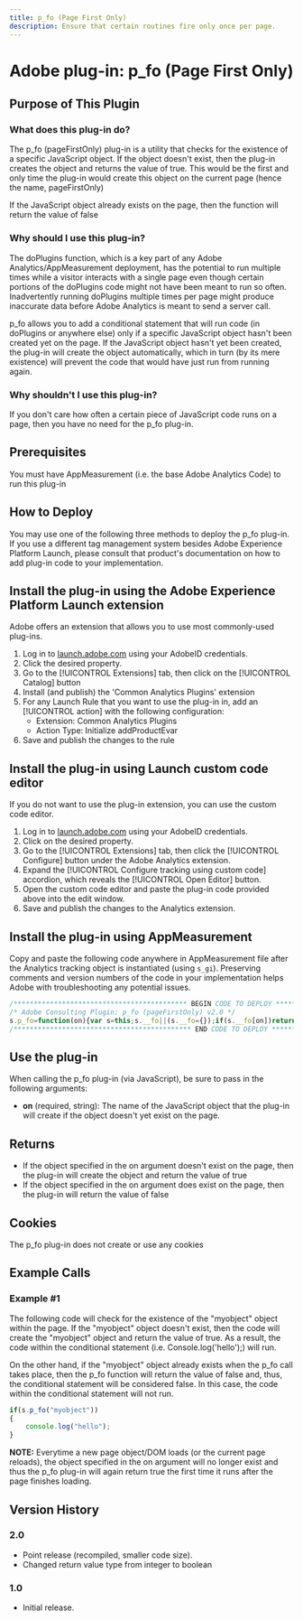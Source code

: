 ```yaml
---
title: p_fo (Page First Only)
description: Ensure that certain routines fire only once per page.
---
```


# Adobe plug-in: p_fo (Page First Only)

## Purpose of This Plugin

### What does this plug-in do?
The p_fo (pageFirstOnly) plug-in is a utility that checks for the existence of a specific JavaScript object.  If the object doesn't exist, then the plug-in creates the object and returns the value of true.  This would be the first and only time the plug-in would create this object on the current page (hence the name, pageFirstOnly)

If the JavaScript object already exists on the page, then the function will return the value of false

### Why should I use this plug-in?
The doPlugins function, which is a key part of any Adobe Analytics/AppMeasurement deployment, has the potential to run multiple times while a visitor interacts with a single page even though certain portions of the doPlugins code might not have been meant to run so often.   Inadvertently running doPlugins multiple times per page might produce inaccurate data before Adobe Analytics is meant to send a server call.

p_fo allows you to add a conditional statement that will run code (in doPlugins or anywhere else) only if a specific JavaScript object hasn't been created yet on the page.  If the JavaScript object hasn't yet been created, the plug-in will create the object automatically, which in turn (by its mere existence) will prevent the code that would have just run from running again.

### Why shouldn't I use this plug-in?
If you don't care how often a certain piece of JavaScript code runs on a page, then you have no need for the p_fo plug-in.

## Prerequisites
You must have AppMeasurement (i.e. the base Adobe Analytics Code) to run this plug-in

## How to Deploy

You may use one of the following three methods to deploy the p_fo plug-in.  If you use a different tag management system besides Adobe Experience Platform Launch, please consult that product's documentation on how to add plug-in code to your implementation.


## Install the plug-in using the Adobe Experience Platform Launch extension

Adobe offers an extension that allows you to use most commonly-used plug-ins.

1. Log in to [launch.adobe.com](https://launch.adobe.com) using your AdobeID credentials.
1. Click the desired property.
1. Go to the [!UICONTROL Extensions] tab, then click on the [!UICONTROL Catalog] button
1. Install (and publish) the 'Common Analytics Plugins' extension
1. For any Launch Rule that you want to use the plug-in in, add an [!UICONTROL action] with the following configuration:
    * Extension: Common Analytics Plugins
    * Action Type: Initialize addProductEvar
1. Save and publish the changes to the rule

## Install the plug-in using Launch custom code editor

If you do not want to use the plug-in extension, you can use the custom code editor.

1. Log in to [launch.adobe.com](https://launch.adobe.com) using your AdobeID credentials.
1. Click on the desired property.
1. Go to the [!UICONTROL Extensions] tab, then click the [!UICONTROL Configure] button under the Adobe Analytics extension.
1. Expand the [!UICONTROL Configure tracking using custom code] accordion, which reveals the [!UICONTROL Open Editor] button.
1. Open the custom code editor and paste the plug-in code provided above into the edit window.
1. Save and publish the changes to the Analytics extension.

## Install the plug-in using AppMeasurement

Copy and paste the following code anywhere in AppMeasurement file after the Analytics tracking object is instantiated (using `s_gi`). Preserving comments and version numbers of the code in your implementation helps Adobe with troubleshooting any potential issues.

```js
/******************************************* BEGIN CODE TO DEPLOY *******************************************/
/* Adobe Consulting Plugin: p_fo (pageFirstOnly) v2.0 */
s.p_fo=function(on){var s=this;s.__fo||(s.__fo={});if(s.__fo[on])return!1;s.__fo[on]={};return!0};
/******************************************** END CODE TO DEPLOY ********************************************/
```

## Use the plug-in
When calling the p_fo plug-in (via JavaScript), be sure to pass in the following arguments:

* **on** (required, string): The name of the JavaScript object that the plug-in will create if the object doesn't yet exist on the page.

## Returns
* If the object specified in the on argument doesn't exist on the page, then the plug-in will create the object and return the value of true
* If the object specified in the on argument does exist on the page, then the plug-in will return the value of false

## Cookies
The p_fo plug-in does not create or use any cookies

## Example Calls

### Example #1
The following code will check for the existence of the "myobject" object within the page.  If the "myobject" object doesn't exist, then the code will create the "myobject" object and return the value of true.  As a result, the code within the conditional statement (i.e. Console.log('hello');) will run.

On the other hand, if the "myobject" object already exists when the p_fo call takes place, then the p_fo function will return the value of false and, thus, the conditional statement will be considered false.  In this case, the code within the conditional statement will not run.

```javascript
if(s.p_fo("myobject"))
{
	console.log("hello");
}
```
**NOTE:** Everytime a new page object/DOM loads (or the current page reloads), the object specified in the on argument will no longer exist and thus the p_fo plug-in will again return true the first time it runs after the page finishes loading.

## Version History

### 2.0

* Point release (recompiled, smaller code size).
* Changed return value type from integer to boolean

### 1.0

* Initial release.
